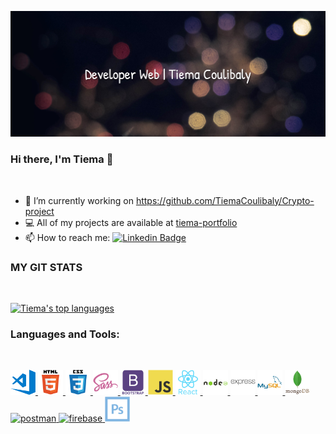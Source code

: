 ![top banner](light2.jpg)


### Hi there, I'm Tiema 👋
<br/>



- 🔭 I’m currently working on https://github.com/TiemaCoulibaly/Crypto-project
- 💻 All of my projects are available at [tiema-portfolio](https://tiema-resume.web.app/)
- 📫 How to reach me: [![Linkedin Badge](https://img.shields.io/badge/-Tiema-blue?style=plastic-square&logo=Linkedin&logoColor=white&link)](https://www.linkedin.com/in/tiema-coulibaly-063b94195/)




### MY GIT STATS

<br/>

[![Tiema's top languages](https://github-readme-stats.vercel.app/api/top-langs/?username=TiemaCoulibaly&theme=blue-green)](https://github.com/TiemaCoulibaly/github-readme-stats)


### Languages and Tools:

<br/>

<p align="left">
  <a href="https://code.visualstudio.com/" target="_blank">
  <img 
       alt="Visual Studio Code" width="40" height="40"
       src="https://raw.githubusercontent.com/github/explore/80688e429a7d4ef2fca1e82350fe8e3517d3494d/topics/visual-studio-code/visual-studio-code.png" />
  </a>
   <a href="https://www.w3.org/html/" target="_blank"> <img
         src="https://raw.githubusercontent.com/devicons/devicon/master/icons/html5/html5-original-wordmark.svg"
         alt="html5" width="40" height="40" /> </a>
   <a href="https://www.w3schools.com/css/" target="_blank"> <img
         src="https://raw.githubusercontent.com/devicons/devicon/master/icons/css3/css3-original-wordmark.svg"
         alt="css3" width="40" height="40" /> </a>
   <a href="https://sass-lang.com" target="_blank"> <img
         src="https://raw.githubusercontent.com/devicons/devicon/master/icons/sass/sass-original.svg" alt="sass"
         width="40" height="40" /> </a>
   <a href="https://getbootstrap.com" target="_blank"> <img
         src="https://raw.githubusercontent.com/devicons/devicon/master/icons/bootstrap/bootstrap-plain-wordmark.svg"
         alt="bootstrap" width="40" height="40" /> </a>
   <a href="https://developer.mozilla.org/en-US/docs/Web/JavaScript" target="_blank"> <img
         src="https://raw.githubusercontent.com/devicons/devicon/master/icons/javascript/javascript-original.svg"
         alt="javascript" width="40" height="40" /> </a>
   <a href="https://reactjs.org/" target="_blank"> <img
         src="https://raw.githubusercontent.com/devicons/devicon/master/icons/react/react-original-wordmark.svg"
         alt="react" width="40" height="40" /> </a>
   <a href="https://nodejs.org" target="_blank"> <img
         src="https://raw.githubusercontent.com/devicons/devicon/master/icons/nodejs/nodejs-original-wordmark.svg"
         alt="nodejs" width="40" height="40" /> </a>
   <a href="https://expressjs.com" target="_blank"> <img
         src="https://raw.githubusercontent.com/devicons/devicon/master/icons/express/express-original-wordmark.svg"
         alt="express" width="40" height="40" /> </a>
   <a href="https://www.mysql.com/" target="_blank"> <img
         src="https://raw.githubusercontent.com/devicons/devicon/master/icons/mysql/mysql-original-wordmark.svg"
         alt="mysql" width="40" height="40" /> </a>
   <a href="https://www.mongodb.com/" target="_blank"> <img
         src="https://raw.githubusercontent.com/devicons/devicon/master/icons/mongodb/mongodb-original-wordmark.svg"
         alt="mongodb" width="40" height="40" /> </a>
   <a href="https://postman.com" target="_blank"> <img
         src="https://www.vectorlogo.zone/logos/getpostman/getpostman-icon.svg" alt="postman" width="40" height="40" />
   </a>
  <a href="https://firebase.google.com/" target="_blank"> <img src="https://www.vectorlogo.zone/logos/firebase/firebase-icon.svg" alt="firebase" width="40" height="40"/> </a>
  <a href="https://www.photoshop.com/en" target="_blank"> <img src="https://raw.githubusercontent.com/devicons/devicon/master/icons/photoshop/photoshop-line.svg" alt="photoshop" width="40" height="40"/> </a>
</p>
